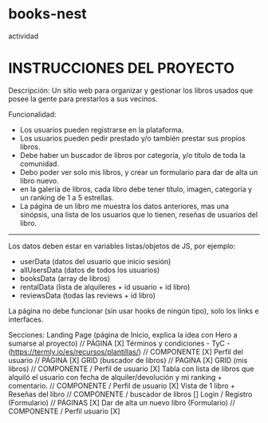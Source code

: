 # books-nest
 actividad

 # INSTRUCCIONES DEL PROYECTO


Descripción: Un sitio web para organizar y gestionar los libros usados que posee la gente para prestarlos a sus vecinos.

Funcionalidad: 
- Los usuarios pueden registrarse en la plataforma.
- Los usuarios pueden pedir prestado y/o también prestar sus propios libros.
- Debe haber un buscador de libros por categoría, y/o título de toda la comunidad.
- Debo poder ver solo mis libros, y crear un formulario para dar de alta un libro nuevo.
- en la galería de libros, cada libro debe tener título, imagen, categoría y un ranking de 1 a 5 estrellas.
- La página de un libro me muestra los datos anteriores, mas una sinópsis, una lista de los usuarios que lo tienen, reseñas de usuarios del libro.
---------------------------------------------------------------------------------------------------------------------------------------------------------------------

Los datos deben estar en variables listas/objetos de JS, por ejemplo:

- userData (datos del usuario que inicio sesión)
- allUsersData (datos de todos los usuarios)
- booksData (array de libros)
- rentalData (lista de alquileres + id usuario + id libro)
- reviewsData (todas las reviews + id libro)

La página no debe funcionar (sin usar hooks de ningún tipo), solo los links e interfaces.

Secciones:
Landing Page (página de Inicio, explica la idea con Hero a sumarse al proyecto) // PÁGINA [X]
Términos y condiciones - TyC - (https://termly.io/es/recursos/plantillas/) // COMPONENTE [X]
Perfil del usuario // PÁGINA [X]
GRID (buscador de libros) // PAGINA  [X]
GRID (mis libros) // COMPONENTE / Perfil de usuario [X]
Tabla con lista de libros que alquiló el usuario con fecha de alquiler/devolución y mi ranking + comentario. // COMPONENTE / Perfil de usuario [X]
Vista de 1 libro + Reseñas del libro // COMPONENTE / buscador de libros []
Login / Registro (Formulario) // PÁGINAS [X]
Dar de alta un nuevo libro (Formulario) // COMPONENTE / Perfil usuario [X]

